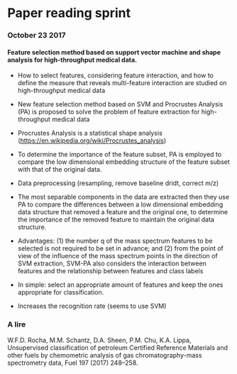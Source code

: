 # Paper reading sprint

### October 23 2017

#### Feature selection method based on support vector machine and shape analysis for high-throughput medical data.

* How to select features, considering feature interaction, and how to define the measure that reveals multi-feature interaction are studied on high-throughput medical data

* New feature selection method based on SVM and Procrustes Analysis (PA) is proposed to solve the problem of feature extraction for high-throughput medical data

* Procrustes Analysis is a statistical shape analysis (https://en.wikipedia.org/wiki/Procrustes_analysis)

* To determine the importance of the feature subset, PA is employed to compare the low dimensional embedding structure of the feature subset with that of the original data.

* Data preprocessing (resampling, remove baseline dridt, correct m/z)

* The most separable components in the data are extracted then they use PA to compare the differences between a low dimensional embedding data
structure that removed a feature and the original one, to determine the
importance of the removed feature to maintain the original data structure.

* Advantages: (1) the number q of the mass spectrum
features to be selected is not required to be set in advance; and (2) from
the point of view of the influence of the mass spectrum points in the
direction of SVM extraction, SVM-PA also considers the interaction between
features and the relationship between features and class labels

* In simple: select an appropriate amount of features and keep the ones appropriate for classification.

* Increases the recognition rate (seems to use SVM)


### A lire

W.F.D. Rocha, M.M. Schantz, D.A. Sheen, P.M. Chu, K.A. Lippa, Unsupervised
classification of petroleum Certified Reference Materials and other fuels by
chemometric analysis of gas chromatography-mass spectrometry data, Fuel 197
(2017) 248–258.

